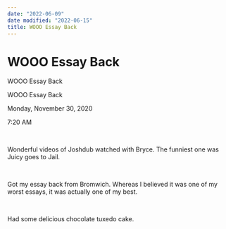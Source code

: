 ```yaml
---
date: "2022-06-09"
date modified: "2022-06-15"
title: WOOO Essay Back
---
```


# WOOO Essay Back
WOOO Essay Back

WOOO Essay Back

Monday, November 30, 2020

7:20 AM

 

Wonderful videos of Joshdub watched with Bryce. The funniest one was Juicy goes to Jail.

 

Got my essay back from Bromwich. Whereas I believed it was one of my worst essays, it was actually one of my best.

 

Had some delicious chocolate tuxedo cake.
